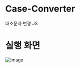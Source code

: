 # Case-Converter
대소문자 변경 JS

# 실행 화면

![Image](https://github.com/user-attachments/assets/b0482cfa-31fa-4736-89fb-bebf83816696)
